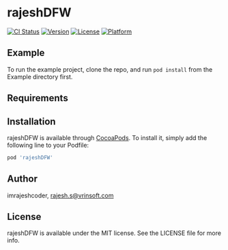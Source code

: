 # rajeshDFW

[![CI Status](https://img.shields.io/travis/imrajeshcoder/rajeshDFW.svg?style=flat)](https://travis-ci.org/imrajeshcoder/rajeshDFW)
[![Version](https://img.shields.io/cocoapods/v/rajeshDFW.svg?style=flat)](https://cocoapods.org/pods/rajeshDFW)
[![License](https://img.shields.io/cocoapods/l/rajeshDFW.svg?style=flat)](https://cocoapods.org/pods/rajeshDFW)
[![Platform](https://img.shields.io/cocoapods/p/rajeshDFW.svg?style=flat)](https://cocoapods.org/pods/rajeshDFW)

## Example

To run the example project, clone the repo, and run `pod install` from the Example directory first.

## Requirements

## Installation

rajeshDFW is available through [CocoaPods](https://cocoapods.org). To install
it, simply add the following line to your Podfile:

```ruby
pod 'rajeshDFW'
```

## Author

imrajeshcoder, rajesh.s@vrinsoft.com

## License

rajeshDFW is available under the MIT license. See the LICENSE file for more info.
